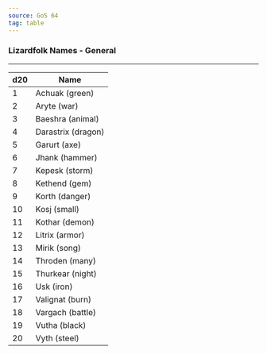 ```yaml
---
source: GoS 64
tag: table
---
```


### Lizardfolk Names - General
---
|d20|Name|
|----|------------|
|1|Achuak (green)|
|2|Aryte (war)|
|3|Baeshra (animal)|
|4|Darastrix (dragon)|
|5|Garurt (axe)|
|6|Jhank (hammer)|
|7|Kepesk (storm)|
|8|Kethend (gem)|
|9|Korth (danger)|
|10|Kosj (small)|
|11|Kothar (demon)|
|12|Litrix (armor)|
|13|Mirik (song)|
|14|Throden (many)|
|15|Thurkear (night)|
|16|Usk (iron)|
|17|Valignat (burn)|
|18|Vargach (battle)|
|19|Vutha (black)|
|20|Vyth (steel)|
